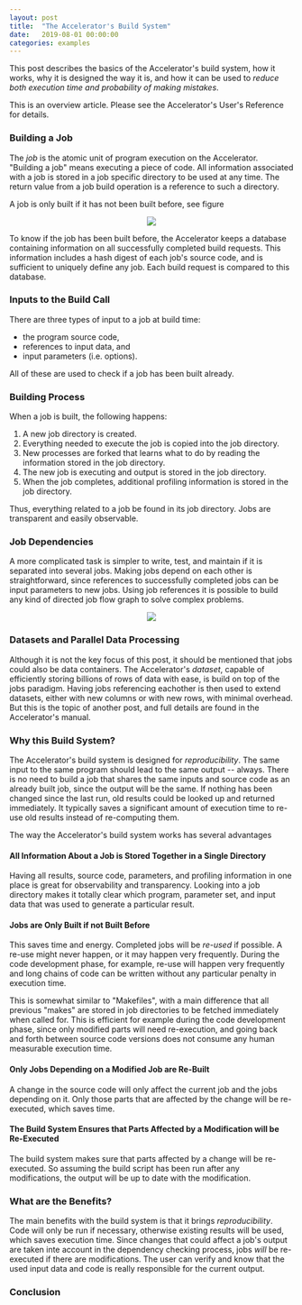 ```yaml
---
layout: post
title:  "The Accelerator's Build System"
date:   2019-08-01 00:00:00
categories: examples
---
```


This post describes the basics of the Accelerator's build system, how
it works, why it is designed the way it is, and how it can be used to
_reduce both execution time and probability of making mistakes_.

This is an overview article.  Please see the Accelerator's User's
Reference for details.

### Building a Job

The _job_ is the atomic unit of program execution on the
Accelerator.  "Building a job" means executing a piece of code.  All
information associated with a job is stored in a job specific
directory to be used at any time.  The return value from a job build
operation is a reference to such a directory.

A job is only built if it has not been built before, see
figure

<p align="center"><img src="{{ site.url }}/assets/build_timeline.svg"> </p>

To know if the job has been built before, the Accelerator keeps a
database containing information on all successfully completed build
requests.  This information includes a hash digest of each job's
source code, and is sufficient to uniquely define any job.  Each
build request is compared to this database.



### Inputs to the Build Call
There are three types of input to a job at build time:

 - the program source code,
 - references to input data, and
 - input parameters (i.e. options).

All of these are used to check if a job has been built already.


### Building Process

When a job is built, the following happens:

  1. A new job directory is created.
  2. Everything needed to execute the job is copied into the job directory.
  3. New processes are forked that learns what to do by reading
     the information stored in the job directory.
  4. The new job is executing and output is stored in the job
     directory.
  5. When the job completes, additional profiling information is
     stored in the job directory.

Thus, everything related to a job be found in its job directory.  Jobs
are transparent and easily observable.

<!-- #On a higher level, job directories can be separated into different -->
<!-- #_work directories_, physically separating different tasks or users for -->
<!-- #example. -->



### Job Dependencies
A more complicated task is simpler to write, test, and maintain if it
is separated into several jobs.  Making jobs depend on each other is
straightforward, since references to successfully completed jobs can
be input parameters to new jobs.  Using job references it is possible
to build any kind of directed job flow graph to solve complex
problems.

<p align="center"><img src="{{ site.url }}/assets/build_jobgraph.svg"> </p>



### Datasets and Parallel Data Processing
Although it is not the key focus of this post, it should be mentioned
that jobs could also be data containers.  The Accelerator's _dataset_,
capable of efficiently storing billions of rows of data with ease, is
build on top of the jobs paradigm.  Having jobs referencing eachother
is then used to extend datasets, either with new columns or with new
rows, with minimal overhead.  But this is the topic of another post,
and full details are found in the Accelerator's manual.




### Why this Build System?
The Accelerator's build system is designed for _reproducibility_.  The
same input to the same program should lead to the same output --
always.  There is no need to build a job that shares the same inputs
and source code as an already built job, since the output will be the
same.  If nothing has been changed since the last run, old results
could be looked up and returned immediately.  It typically saves a
significant amount of execution time to re-use old results instead of
re-computing them.

The way the Accelerator's build system works has several advantages



#### All Information About a Job is Stored Together in a Single Directory
Having all results, source code, parameters, and profiling information
in one place is great for observability and transparency.  Looking
into a job directory makes it totally clear which program, parameter
set, and input data that was used to generate a particular result.



#### Jobs are Only Built if not Built Before
This saves time and energy.  Completed jobs will be _re-used_ if
possible.  A re-use might never happen, or it may happen very
frequently.  During the code development phase, for example, re-use
will happen very frequently and long chains of code can be written
without any particular penalty in execution time.

This is somewhat similar to "Makefiles", with a main
difference that all previous "makes" are stored in job directories to
be fetched immediately when called for.  This is efficient for example
during the code development phase, since only modified parts will need
re-execution, and going back and forth between source code versions
does not consume any human measurable execution time.



#### Only Jobs Depending on a Modified Job are Re-Built
A change in the source code will only affect the current job and the
jobs depending on it.  Only those parts that are affected by the
change will be re-executed, which saves time.



#### The Build System Ensures that Parts Affected by a Modification will be Re-Executed
The build system makes sure that parts affected by a change will be
re-executed.  So assuming the build script has been run after any
modifications, the output will be up to date with the modification.


<!-- #### Validation, Does This Output Correspond to this Program/Data/Parameters? -->
<!-- A build script can be run at any time to retrieve references to all -->
<!-- jobs built by it.  Thus, by reading the script and checking the -->
<!-- referenced job directories, it is clear what input and parameters that -->
<!-- are in use to create a certain output. -->

<!-- It answers questions like these -->

<!--  - **"- Did I run this script before or after the code change?"**  Just run -->
<!--     the build script and see what happens.  It if returns immediately -->
<!--     it is up to date.  If some jobs are re-executed, there was a -->
<!--     modification in the source code that was made after the last run. -->
	
<!--  - **"- Does this output take the latest data into account?"** -->
<!--    Again, read and the run the script and see. -->


### What are the Benefits?
The main benefits with the build system is that it brings
_reproducibility_.  Code will only be run if necessary, otherwise
existing results will be used, which saves execution time.  Since
changes that could affect a job's output are taken inte account in the
dependency checking process, jobs _will_ be re-executed if there are
modifications.  The user can verify and know that the used input data
and code is really responsible for the current output.


### Conclusion

